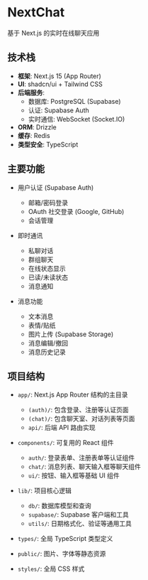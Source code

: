 # NextChat

基于 Next.js 的实时在线聊天应用

## 技术栈

- **框架**: Next.js 15 (App Router)
- **UI**: shadcn/ui + Tailwind CSS
- **后端服务**:
  - 数据库: PostgreSQL (Supabase)
  - 认证: Supabase Auth
  - 实时通信: WebSocket (Socket.IO)
- **ORM**: Drizzle
- **缓存**: Redis
- **类型安全**: TypeScript

## 主要功能

- 用户认证 (Supabase Auth)

  - 邮箱/密码登录
  - OAuth 社交登录 (Google, GitHub)
  - 会话管理

- 即时通讯

  - 私聊对话
  - 群组聊天
  - 在线状态显示
  - 已读/未读状态
  - 消息通知

- 消息功能
  - 文本消息
  - 表情/贴纸
  - 图片上传 (Supabase Storage)
  - 消息编辑/撤回
  - 消息历史记录

## 项目结构

- `app/`: Next.js App Router 结构的主目录

  - `(auth)/`: 包含登录、注册等认证页面
  - `(chat)/`: 包含聊天室、对话列表等页面
  - `api/`: 后端 API 路由实现

- `components/`: 可复用的 React 组件

  - `auth/`: 登录表单、注册表单等认证组件
  - `chat/`: 消息列表、聊天输入框等聊天组件
  - `ui/`: 按钮、输入框等基础 UI 组件

- `lib/`: 项目核心逻辑

  - `db/`: 数据库模型和查询
  - `supabase/`: Supabase 客户端和工具
  - `utils/`: 日期格式化、验证等通用工具

- `types/`: 全局 TypeScript 类型定义
- `public/`: 图片、字体等静态资源
- `styles/`: 全局 CSS 样式
